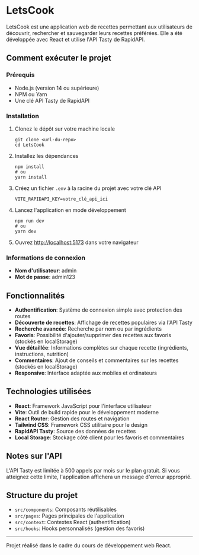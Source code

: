 # LetsCook

LetsCook est une application web de recettes permettant aux utilisateurs de découvrir, rechercher et sauvegarder leurs recettes préférées. Elle a été développée avec React et utilise l'API Tasty de RapidAPI.

## Comment exécuter le projet

### Prérequis
- Node.js (version 14 ou supérieure)
- NPM ou Yarn
- Une clé API Tasty de RapidAPI

### Installation

1. Clonez le dépôt sur votre machine locale
   ```
   git clone <url-du-repo>
   cd LetsCook
   ```

2. Installez les dépendances
   ```
   npm install
   # ou
   yarn install
   ```

3. Créez un fichier `.env` à la racine du projet avec votre clé API
   ```
   VITE_RAPIDAPI_KEY=votre_clé_api_ici
   ```

4. Lancez l'application en mode développement
   ```
   npm run dev
   # ou
   yarn dev
   ```

5. Ouvrez [http://localhost:5173](http://localhost:5173) dans votre navigateur

### Informations de connexion
- **Nom d'utilisateur**: admin
- **Mot de passe**: admin123

## Fonctionnalités

- **Authentification**: Système de connexion simple avec protection des routes
- **Découverte de recettes**: Affichage de recettes populaires via l'API Tasty
- **Recherche avancée**: Recherche par nom ou par ingrédients
- **Favoris**: Possibilité d'ajouter/supprimer des recettes aux favoris (stockés en localStorage)
- **Vue détaillée**: Informations complètes sur chaque recette (ingrédients, instructions, nutrition)
- **Commentaires**: Ajout de conseils et commentaires sur les recettes (stockés en localStorage)
- **Responsive**: Interface adaptée aux mobiles et ordinateurs

## Technologies utilisées

- **React**: Framework JavaScript pour l'interface utilisateur
- **Vite**: Outil de build rapide pour le développement moderne
- **React Router**: Gestion des routes et navigation
- **Tailwind CSS**: Framework CSS utilitaire pour le design
- **RapidAPI Tasty**: Source des données de recettes
- **Local Storage**: Stockage côté client pour les favoris et commentaires

## Notes sur l'API

L'API Tasty est limitée à 500 appels par mois sur le plan gratuit. Si vous atteignez cette limite, l'application affichera un message d'erreur approprié.

## Structure du projet

- `src/components`: Composants réutilisables
- `src/pages`: Pages principales de l'application
- `src/context`: Contextes React (authentification)
- `src/hooks`: Hooks personnalisés (gestion des favoris)

---

Projet réalisé dans le cadre du cours de développement web React.
